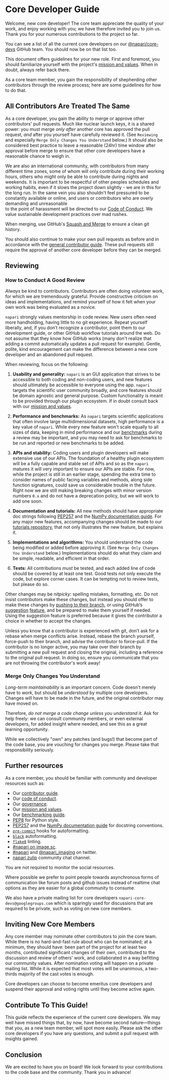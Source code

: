 # Core Developer Guide

Welcome, new core developer!  The core team appreciate the quality of
your work, and enjoy working with you; we have therefore invited you
to join us.  Thank you for your numerous contributions to the project
so far.

You can see a list of all the current core developers on our
[@napari/core-devs](https://github.com/orgs/napari/teams/core-devs)
GitHub team. You should now be on that list too.

This document offers guidelines for your new role.  First and
foremost, you should familiarize yourself with the project's
[mission and values](MISSION_AND_VALUES.md).  When in
doubt, always refer back there.

As a core team member, you gain the responsibility of shepherding
other contributors through the review process; here are some
guidelines for how to do that.

## All Contributors Are Treated The Same

As a core developer, you gain the ability to merge or approve
other contributors' pull requests.  Much like nuclear launch keys, it
is a shared power: you must merge *only after* another core has
approved the pull request, *and* after you yourself have carefully
reviewed it.  (See `Reviewing` and especially `Merge Only Changes You
Understand` below.) It should also be considered best practice to leave a
reasonable (24hr) time window after approval before merge to ensure that other
core developers have a reasonable chance to weigh in.

We are also an international community, with contributors from many different time zones,
some of whom will only contribute during their working hours, others who might only be able
to contribute during nights and weekends. It is important to be respectful of other peoples
schedules and working habits, even if it slows the project down slightly - we are in this
for the long run. In the same vein you also shouldn't feel pressured to be constantly
available or online, and users or contributors who are overly demanding and unreasonable   
to the point of harassment will be directed to our [Code of Conduct](CODE_OF_CONDUCT.md).
We value sustainable development practices over mad rushes.

When merging, use GitHub's
[Squash and Merge](https://help.github.com/articles/merging-a-pull-request/#merging-a-pull-request-on-github)
to ensure a clean git history.

You should also continue to make your own pull requests as before and in accordance
with the [general contributor guide](CONTRIBUTING.md). These pull requests still
require the approval of another core developer before they can be merged.

## Reviewing

### How to Conduct A Good Review

*Always* be kind to contributors. Contributors are often doing
volunteer work, for which we are tremendously grateful. Provide
constructive criticism on ideas and implementations, and remind
yourself of how it felt when your own work was being evaluated as a
novice.

`napari` strongly values mentorship in code review.  New users
often need more handholding, having little to no git
experience. Repeat yourself liberally, and, if you don’t recognize a
contributor, point them to our development guide, or other GitHub
workflow tutorials around the web. Do not assume that they know how
GitHub works (many don't realize that adding a commit
automatically updates a pull request for example). Gentle, polite, kind
encouragement can make the difference between a new core developer and
an abandoned pull request.

When reviewing, focus on the following:

1. **Usability and generality:** `napari` is an GUI application that strives to be accessible
to both coding and non-coding users, and new features should ultimately be
accessible to everyone using the app. `napari` targets the scientific user
community broadly, and core features should be domain agnostic and general purpose.
Custom functionality is meant to be provided through our plugin ecosystem. If in doubt
consult back with our [mission and values](MISSION_AND_VALUES.md).

2. **Performance and benchmarks:** As `napari` targets scientific applications that often involve
large multidimensional datasets, high performance is a key value of `napari`. While
every new feature won't scale equally to all sizes of data, keeping in mind performance
and our [benchmarks](BENCHMARKS.md) during a review may be important, and you may
need to ask for benchmarks to be run and reported or new benchmarks to be added.

3. **APIs and stability:** Coding users and plugin developers will make
extensive use of our APIs. The foundation of a healthy plugin ecosystem will be
a fully capable and stable set of APIs and so as the `napari` matures it will
very important to ensure our APIs are stable. For now, while the project is still
in an earlier stage, spending the extra time to consider names of public facing
variables and methods, along side function signatures, could save us considerable
trouble in the future. Right now we are still making breaking changes with minor
version numbers `0.x` and do not have a deprecation policy, but we will work to add one soon.

4. **Documentation and tutorials:** All new methods should have appropriate doc
strings following [PEP257](https://www.python.org/dev/peps/pep-0257/) and the
[NumPy documentation guide](https://docs.scipy.org/doc/numpy/docs/howto_document.html).
For any major new features, accompanying changes should be made to our
[tutorials repository](https://github.com/napari/napari-tutorials), that not only
illustrates the new feature, but explains it.

5. **Implementations and algorithms:** You should understand the code being modified
or added before approving it.  (See `Merge Only Changes You Understand` below.)
Implementations should do what they claim and be simple, readable, and efficient
in that order.

6. **Tests:** All contributions *must* be tested, and each added line of code
should be covered by at least one test. Good tests not only execute the code,
but explore corner cases.  It can be tempting not to review tests, but please
do so.

Other changes may be *nitpicky*: spelling mistakes, formatting,
etc. Do not insist contributors make these changes, but instead you should offer
to make these changes by [pushing to their branch](https://help.github.com/articles/committing-changes-to-a-pull-request-branch-created-from-a-fork/), or using GitHub’s [suggestion](https://help.github.com/articles/commenting-on-a-pull-request/)
[feature](https://help.github.com/articles/incorporating-feedback-in-your-pull-request/), and
be prepared to make them yourself if needed. Using the suggestion feature is preferred because
it gives the contributor a choice in whether to accept the changes.

Unless you know that a contributor is experienced with git, don’t
ask for a rebase when merge conflicts arise. Instead, rebase the
branch yourself, force-push to their branch, and advise the contributor to force-pull.  If the contributor is
no longer active, you may take over their branch by submitting a new pull
request and closing the original, including a reference to the original pull
request. In doing so, ensure you communicate that you are not throwing the
contributor's work away!

### Merge Only Changes You Understand

*Long-term maintainability* is an important concern.  Code doesn't
merely have to *work*, but should be *understood* by multiple core
developers.  Changes will have to be made in the future, and the
original contributor may have moved on.

Therefore, *do not merge a code change unless you understand it*. Ask
for help freely: we can consult community members, or even external developers,
for added insight where needed, and see this as a great learning opportunity.

While we collectively "own" any patches (and bugs!) that become part
of the code base, you are vouching for changes you merge.  Please take
that responsibility seriously.

## Further resources

As a core member, you should be familiar with community and developer
resources such as:

-  Our [contributor guide](CONTRIBUTING.md).
-  Our [code of conduct](CODE_OF_CONDUCT.md).
-  Our [governance](GOVERNANCE.md).
-  Our [mission and values](MISSION_AND_VALUES.md).
-  Our [benchmarking guide](BENCHMARKS.md).
-  [PEP8](https://www.python.org/dev/peps/pep-0008/) for Python style.
-  [PEP257](https://www.python.org/dev/peps/pep-0257/) and the
   [NumPy documentation guide](https://docs.scipy.org/doc/numpy/docs/howto_document.html)
   for docstring conventions.
-  [`pre-commit`](https://pre-commit.com) hooks for autoformatting.
-  [`black`](https://github.com/psf/black) autoformatting.
-  [`flake8`](https://github.com/PyCQA/flake8) linting.
-  [#napari on image.sc](https://forum.image.sc/tags/napari).
-  [#napari](https://twitter.com/search?q=%23napari&f=live) and [@napari_imaging](https://twitter.com/napari_imaging) on twitter.
-  [napari zulip](https://napari.zulipchat.com/) community chat channel.

You are not required to monitor the social resources.

Where possible we prefer to point people towards asynchronous forms of communication
like forum posts and github issues instead of realtime chat options as they are easier
for a global community to consume.

We also have a private mailing list for core developers
`napari-core-devs@googlegroups.com` which is sparingly used for discussions
that are required to be private, such as voting on new core members.

## Inviting New Core Members

Any core member may nominate other contributors to join the core team.
While there is no hard-and-fast rule about who can be nominated; at a minimum,
they should have: been part of the project for at least two months, contributed
significant changes of their own, contributed to the discussion and
review of others' work, and collaborated in a way befitting our
community values. After nomination voting will happen on a private mailing list.
While it is expected that most votes will be unanimous, a two-thirds majority of
the cast votes is enough.

Core developers can choose to become emeritus core developers and suspend
their approval and voting rights until they become active again.

## Contribute To This Guide!

This guide reflects the experience of the current core developers.  We
may well have missed things that, by now, have become second
nature—things that you, as a new team member, will spot more easily.
Please ask the other core developers if you have any questions, and
submit a pull request with insights gained.

## Conclusion

We are excited to have you on board!  We look forward to your
contributions to the code base and the community.  Thank you in
advance!
